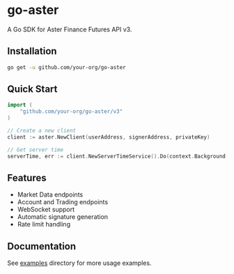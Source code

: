 # go-aster

A Go SDK for Aster Finance Futures API v3.

## Installation

```bash
go get -u github.com/your-org/go-aster
```

## Quick Start

```go
import (
    "github.com/your-org/go-aster/v3"
)

// Create a new client
client := aster.NewClient(userAddress, signerAddress, privateKey)

// Get server time
serverTime, err := client.NewServerTimeService().Do(context.Background())
```

## Features

- Market Data endpoints
- Account and Trading endpoints
- WebSocket support
- Automatic signature generation
- Rate limit handling

## Documentation

See [examples](./examples) directory for more usage examples.